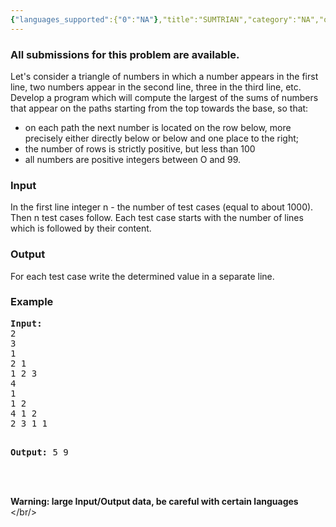 ```yaml
---
{"languages_supported":{"0":"NA"},"title":"SUMTRIAN","category":"NA","old_version":true,"problem_code":"SUMTRIAN","tags":{"0":"NA"},"layout":"problem"}
---
```


<h3> All submissions for this problem are available. </h3>
<p>
Let's consider a triangle of numbers in which a number appears in the first line, two numbers appear in the second line, three in the third line, etc. Develop a program which will compute the largest of the sums of numbers that appear on the paths starting from the top towards the base, so that:</p>
<ul>
<li> on each path the next number is located on the row below, more precisely either directly below or below and one place to the right;</li>
<li> the number of rows is strictly positive, but less than 100 </li>
<li> all numbers are positive integers between O and 99.</li>
</ul>
<h3>Input</h3>
<p>
In the first line integer n - the number of test cases (equal to about 1000).<br />
Then n test cases follow. Each test case starts with the number of lines which is followed by their content.</p>
<h3>Output</h3>
<p>
For each test case write the determined value in a separate line. </p>
<h3>Example</h3>
<pre>
<b>Input:</b>
2
3
1
2 1
1 2 3
4 
1 
1 2 
4 1 2
2 3 1 1 

<b>Output:</b>
5
9
</pre><p><br/><br />
<b>Warning: large Input/Output data, be careful with certain languages</b> </br/></p>
    